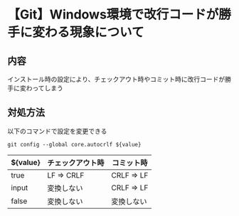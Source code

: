 # 【Git】Windows環境で改行コードが勝手に変わる現象について

## 内容

インストール時の設定により、チェックアウト時やコミット時に改行コードが勝手に変わってしまう

## 対処方法

以下のコマンドで設定を変更できる

`git config --global core.autocrlf ${value}`

${value}|チェックアウト時|コミット時
-|-|-
true|LF ⇒ CRLF|CRLF ⇒ LF
input|変換しない|CRLF ⇒ LF
false|変換しない|変換しない
